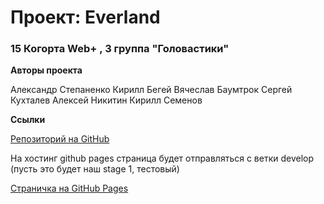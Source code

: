 # Проект: Everland

### 15 Когорта Web+ , 3 группа "Головастики"

**Авторы проекта**

Александр Степаненко
Кирилл Бегей
Вячеслав Баумтрок
Сергей Кухталев
Алексей Никитин
Кирилл Семенов

**Ссылки**

[Репозиторий на GitHub](https://github.com/lexanikitin/everland)

На хостинг github pages страница будет отправляться с ветки develop (пусть это будет наш stage 1, тестовый)

[Страничка на GitHub Pages](https://lexanikitin.github.io/everland/)
